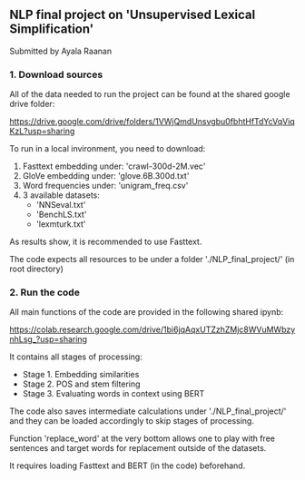 ## NLP final project on 'Unsupervised Lexical Simplification'
Submitted by Ayala Raanan

### 1. Download sources

All of the data needed to run the project can be found at the shared google drive folder:

https://drive.google.com/drive/folders/1VWjQmdUnsvgbu0fbhtHfTdYcVqViqKzL?usp=sharing

To run in a local invironment, you need to download:

1. Fasttext embedding under: 'crawl-300d-2M.vec'
2. GloVe embedding under: 'glove.6B.300d.txt'
3. Word frequencies under: 'unigram_freq.csv'
4. 3 available datasets:
   - 'NNSeval.txt'
   - 'BenchLS.txt'
   - 'lexmturk.txt'

As results show, it is recommended to use Fasttext.

The code expects all resources to be under a folder './NLP_final_project/' (in root directory)

### 2. Run the code

All main functions of the code are provided in the following shared ipynb:

https://colab.research.google.com/drive/1bi6jqAqxUTZzhZMjc8WVuMWbzynhLsg_?usp=sharing

It contains all stages of processing:
- Stage 1. Embedding similarities
- Stage 2. POS and stem filtering
- Stage 3. Evaluating words in context using BERT

The code also saves intermediate calculations under './NLP_final_project/' and they can be loaded accordingly to skip stages of processing.

Function 'replace_word' at the very bottom allows one to play with free sentences and target words for replacement outside of the datasets.

It requires loading Fasttext and BERT (in the code) beforehand.
